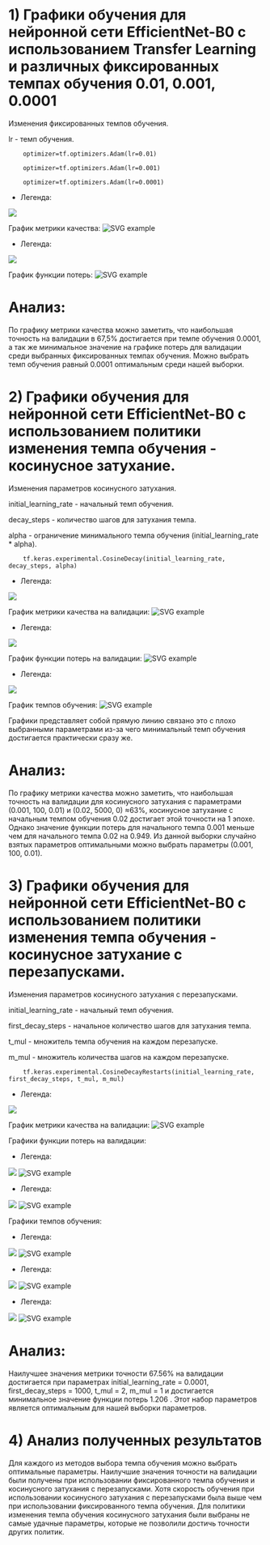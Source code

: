 # 1) Графики обучения для нейронной сети EfficientNet-B0 с использованием Transfer Learning и различных фиксированных темпах обучения 0.01, 0.001, 0.0001
  Изменения фиксированных темпов обучения.
  
  lr - темп обучения.
```
    optimizer=tf.optimizers.Adam(lr=0.01)
```
```
    optimizer=tf.optimizers.Adam(lr=0.001)
```
```
    optimizer=tf.optimizers.Adam(lr=0.0001)
```
  - Легенда:

   ![](./Images/Lr_Accur.png)
  
   График метрики качества:
   ![SVG example](./Images/epoch_categorical_accuracy_1.svg)

  - Легенда:

   ![](./Images/Lr_Loss.png)

  График функции потерь:
   ![SVG example](./Images/epoch_loss_1.svg)

  # Анализ: 
  По графику метрики качества можно заметить, что наибольшая точность на валидации в 67,5% достигается при темпе обучения 0.0001, а так же минимальное значение на графике потерь для валидации среди выбранных фиксированных темпах обучения. Можно выбрать темп обучения равный 0.0001 оптимальным среди нашей выборки.

# 2) Графики обучения для нейронной сети EfficientNet-B0 с использованием политики изменения темпа обучения - косинусное затухание.
  Изменения параметров косинусного затухания.
 
 initial_learning_rate - начальный темп обучения.
 
 decay_steps - количество шагов для затухания темпа.
 
 alpha - ограничение минимального темпа обучения (initial_learning_rate * alpha).
 
```
    tf.keras.experimental.CosineDecay(initial_learning_rate, decay_steps, alpha)
```

  - Легенда:

   ![](./Images/CD_Accur_1.png)
  
   График метрики качества на валидации:
   ![SVG example](./Images/epoch_categorical_accuracy_2.svg)
   
   - Легенда:

   ![](./Images/CD_Loss_1.png)

  График функции потерь на валидации:
   ![SVG example](./Images/epoch_loss_2.svg)

   - Легенда:

   ![](./Images/CD_LR.png)

  График темпов обучения:
   ![SVG example](./Images/epoch_learning_rate_2.svg)
   
   Графики представляет собой прямую линию связано это с плохо выбранными параметрами из-за чего минимальный темп обучения достигается практически сразу же.
   
# Анализ: 
  По графику метрики качества можно заметить, что наибольшая точность на валидации для косинусного затухания с параметрами (0.001, 100, 0.01) и (0.02, 5000, 0) ≈63%, косинусное затухание с начальным темпом обучения 0.02 достигает этой точности на 1 эпохе. Однако значение функции потерь для начального темпа 0.001 меньше чем для начального темпа 0.02 на 0.949. Из данной выборки случайно взятых параметров оптимальными можно выбрать параметры (0.001, 100, 0.01).

# 3) Графики обучения для нейронной сети EfficientNet-B0 с использованием политики изменения темпа обучения - косинусное затухание с перезапусками.
  Изменения параметров косинусного затухания с перезапусками.
  
  initial_learning_rate - начальный темп обучения.
  
  first_decay_steps - начальное количество шагов для затухания темпа.
  
  t_mul - множитель темпа обучения на каждом перезапуске.
  
  m_mul - множитель количества шагов на каждом перезапуске.
  
```
    tf.keras.experimental.CosineDecayRestarts(initial_learning_rate, first_decay_steps, t_mul, m_mul)
```
   - Легенда:

   ![](./Images/CDR_Accur_1.png)
  
   График метрики качества на валидации:
   ![SVG example](./Images/epoch_categorical_accuracy_3.svg)
   

  Графики функции потерь на валидации:
   - Легенда:

   ![](./Images/CDR_Loss_1.png)
   ![SVG example](./Images/epoch_loss_3.1.svg)
   
   - Легенда:
   
   ![](./Images/CDR_Loss_2.2.png)
   ![SVG example](./Images/epoch_loss3.2.svg)
   
   Графики темпов обучения:
   
   - Легенда:
   
   ![](./Images/CDR_LR3.png)
   ![SVG example](./Images/epoch_learning_rate3.3.svg)
   
   - Легенда:
   
   ![](./Images/CDR_LR2.png)
   ![SVG example](./Images/epoch_learning_rate_3.2.svg)
   
   - Легенда:
   
   ![](./Images/CDR_LR1.png)
   ![SVG example](./Images/epoch_learning_rate_3.1.svg)
   
   # Анализ: 
  Наилучшее значения метрики точности 67.56% на валидации достигается при параметрах initial_learning_rate = 0.0001, first_decay_steps = 1000, t_mul = 2, m_mul = 1 и достигается минимальное значение функции потерь 1.206 . Этот набор параметров является оптимальным для нашей выборки параметров.
     
# 4) Анализ полученных результатов

   Для каждого из методов выбора темпа обучения можно выбрать оптимальные параметры. Наилучшие значения точности на валидации были получены при использовании фиксированного темпа обучения и косинусного затухания с перезапусками. Хотя скорость обучения при использовании косинусного затухания с перезапусками была выше чем при использовании фиксированного темпа обучения. Для политики изменения темпа обучения косинусного затухания были выбраны не самые удачные параметры, которые не позволили достичь точности других политик.
